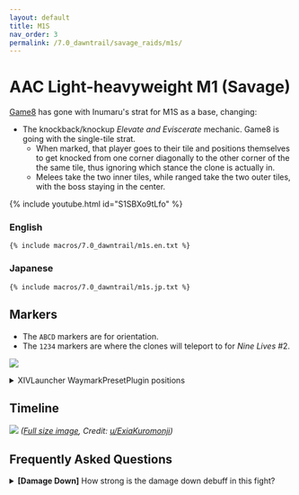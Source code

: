```yaml
---
layout: default
title: M1S
nav_order: 3
permalink: /7.0_dawntrail/savage_raids/m1s/
---
```


# AAC Light-heavyweight M1 (Savage)

[Game8](https://game8.jp/ff14/630292) has gone with Inumaru's strat for M1S as
a base, changing:

- The knockback/knockup *Elevate and Eviscerate* mechanic. Game8 is going with
  the single-tile strat.
  - When marked, that player goes to their tile and positions themselves to get 
    knocked from one corner diagonally to the other corner of the the same
    tile, thus ignoring which stance the clone is actually in.
  - Melees take the two inner tiles, while ranged take the two outer tiles,
    with the boss staying in the center.

{% include youtube.html id="S1SBXo9tLfo" %}

### English

```
{% include macros/7.0_dawntrail/m1s.en.txt %}
```

### Japanese

```
{% include macros/7.0_dawntrail/m1s.jp.txt %}
```

## Markers

- The `ABCD` markers are for orientation.
- The `1234` markers are where the clones will teleport to for *Nine Lives* #2.

![]({{site.baseurl}}/images/7.0_dawntrail/m1s/markers.jpg)
<details markdown=block>
<summary>XIVLauncher WaymarkPresetPlugin positions</summary>

```json
{
  "Name":"M1S",
  "MapID":986,
  "A":{"X":100.0,"Y":0.0,"Z":90.0,"ID":0,"Active":true},
  "B":{"X":110.0,"Y":0.0,"Z":100.0,"ID":1,"Active":true},
  "C":{"X":100.0,"Y":0.0,"Z":110.0,"ID":2,"Active":true},
  "D":{"X":90.0,"Y":0.0,"Z":100.0,"ID":3,"Active":true},
  "One":{"X":110.0,"Y":0.0,"Z":95.0,"ID":4,"Active":true},
  "Two":{"X":110.0,"Y":0.0,"Z":105.0,"ID":5,"Active":true},
  "Three":{"X":90.0,"Y":0.0,"Z":105.0,"ID":6,"Active":true},
  "Four":{"X":90.0,"Y":0.0,"Z":95.0,"ID":7,"Active":true}
}
```

</details>

## Timeline
![](https://lh3.googleusercontent.com/pw/AP1GczP1CwLInp0122ZHqTP_P2JW05I9TA7BRRlCpPkw5yakP6dAlVQ_pWGjAUViTxxR1E4fMt1rCVbSiph4bWsor_G811520ttjiujXImRpsXhJYi9WxjikjnRppuWPrB_UwsTRHeynjGfarc4J9VUGf6RO=w1771-h813-s-no-gm?authuser=0)
*([Full size image](https://lh3.googleusercontent.com/pw/AP1GczP1CwLInp0122ZHqTP_P2JW05I9TA7BRRlCpPkw5yakP6dAlVQ_pWGjAUViTxxR1E4fMt1rCVbSiph4bWsor_G811520ttjiujXImRpsXhJYi9WxjikjnRppuWPrB_UwsTRHeynjGfarc4J9VUGf6RO=w1771-h813-s-no-gm?authuser=0), Credit: [u/ExiaKuromonji](https://www.reddit.com/r/ffxiv/comments/1eg0ugu/m1s_timeline_spoiler_70/))*

## Frequently Asked Questions

<details markdown=block>
<summary><b>[Damage Down]</b> How strong is the damage down debuff in this 
fight?</summary>
<table>
  <tr>
    <td>
      <p>The Damage Down debuff in this encounter lowers a player's damage by 
      <b>25%</b> for 30 seconds.</p>
    </td>
  </tr>
</table>
</details>

<script data-goatcounter="https://tuufless.goatcounter.com/count"
        async src="//gc.zgo.at/count.js"></script>
